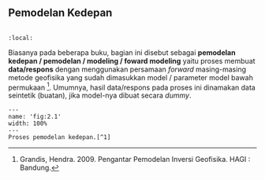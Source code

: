 ## **Pemodelan Kedepan**

```{tableofcontents}
```

```{contents}
:local:
```

Biasanya pada beberapa buku, bagian ini disebut sebagai **pemodelan kedepan / pemodelan / modeling / foward modeling** yaitu proses membuat **data/respons** dengan menggunakan persamaan *forward* masing-masing metode geofisika yang sudah dimasukkan model / parameter model bawah permukaan [^inversi-grandis]. Umumnya, hasil data/respons pada proses ini dinamakan data seintetik (buatan), jika model-nya dibuat secara *dummy*.

```{figure} /figures/chap2/tutorials/fwd.png
---
name: 'fig:2.1'
width: 100%
---
Proses pemodelan kedepan.[^1]
```

[^inversi-grandis]: Grandis, Hendra. 2009. Pengantar Pemodelan Inversi Geofisika. HAGI : Bandung.
[^1]: Inversion Concept : Introduction Geophysical Inversion. Website: https://gif.eos.ubc.ca/IAG